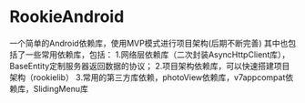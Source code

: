 # RookieAndroid
一个简单的Android依赖库，使用MVP模式进行项目架构(后期不断完善)
其中也包括了一些常用依赖库，包括：
1.网络层依赖库（二次封装AsyncHttpClient库），BaseEntity定制服务器返回数据的协议；
2.项目架构依赖库，可以快速搭建项目架构（rookielib）
3.常用的第三方库依赖，photoView依赖库，v7appcompat依赖库，SlidingMenu库
